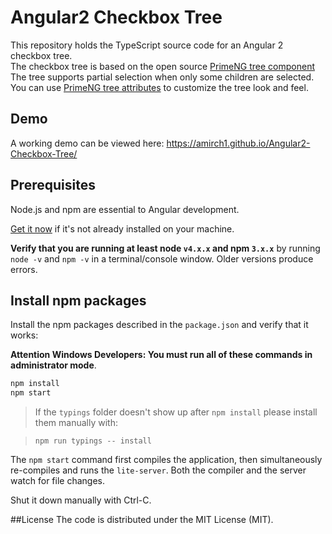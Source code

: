 # Angular2 Checkbox Tree

This repository holds the TypeScript source code for an Angular 2 checkbox tree.<br>
The checkbox tree is based on the open source <a href="https://github.com/primefaces/primeng" target="_blank">PrimeNG tree component</a><br>
The tree supports partial selection when only some children are selected.<br>
You can use <a href="http://www.primefaces.org/primeng/#/tree" target="_blank">PrimeNG tree attributes</a> to customize the tree look and feel.

## Demo
A working demo can be viewed here: <a href="https://amirch1.github.io/Angular2-Checkbox-Tree/" target="_blank">https://amirch1.github.io/Angular2-Checkbox-Tree/</a>
## Prerequisites

Node.js and npm are essential to Angular development. 
    
<a href="https://docs.npmjs.com/getting-started/installing-node" target="_blank" title="Installing Node.js and updating npm">
Get it now</a> if it's not already installed on your machine.
 
**Verify that you are running at least node `v4.x.x` and npm `3.x.x`**
by running `node -v` and `npm -v` in a terminal/console window.
Older versions produce errors.

## Install npm packages

Install the npm packages described in the `package.json` and verify that it works:

**Attention Windows Developers:  You must run all of these commands in administrator mode**.

```bash
npm install
npm start
```

> If the `typings` folder doesn't show up after `npm install` please install them manually with:

> `npm run typings -- install`

The `npm start` command first compiles the application, 
then simultaneously re-compiles and runs the `lite-server`.
Both the compiler and the server watch for file changes.

Shut it down manually with Ctrl-C.


##License
The code is distributed under the MIT License (MIT). 


